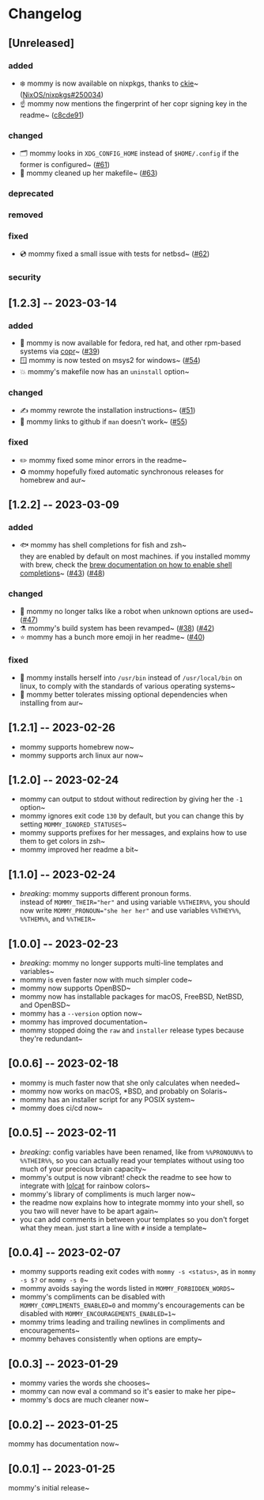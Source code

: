 # Changelog
## [Unreleased]
### added
* ❄️ mommy is now available on nixpkgs, thanks to [ckie](https://github.com/ckiee)~
  ([NixOS/nixpkgs#250034](https://github.com/NixOS/nixpkgs/pull/250034))
* ☝️ mommy now mentions the fingerprint of her copr signing key in the readme~
  ([c8cde91](https://github.com/FWDekker/mommy/commit/c8cde91d162c9000e0133fdec8d65796ee17bfbf))

### changed
* 🗂️ mommy looks in `XDG_CONFIG_HOME` instead of `$HOME/.config` if the former is configured~
  ([#61](https://github.com/FWDekker/mommy/pull/61))
* 🎨 mommy cleaned up her makefile~
  ([#63](https://github.com/FWDekker/mommy/pull/63))

### deprecated

### removed

### fixed
* 💿 mommy fixed a small issue with tests for netbsd~
  ([#62](https://github.com/FWDekker/mommy/pull/62))

### security


## [1.2.3] -- 2023-03-14
### added
* 🎩 mommy is now available for fedora, red hat, and other rpm-based systems via
  [copr](https://copr.fedorainfracloud.org/)~
  ([#39](https://github.com/FWDekker/mommy/issues/39))
* 🪟 mommy is now tested on msys2 for windows~
  ([#54](https://github.com/FWDekker/mommy/issues/54))
* 💥 mommy's makefile now has an `uninstall` option~

### changed
* ✍️ mommy rewrote the installation instructions~
  ([#51](https://github.com/FWDekker/mommy/issues/51))
* 🐙 mommy links to github if `man` doesn't work~
  ([#55](https://github.com/FWDekker/mommy/issues/55)) 

### fixed
* ✏️ mommy fixed some minor errors in the readme~
* ♻️ mommy hopefully fixed automatic synchronous releases for homebrew and aur~


## [1.2.2] -- 2023-03-09
### added
* 🐟 mommy has shell completions for fish and zsh~  
  they are enabled by default on most machines. if you installed mommy with brew, check the
  [brew documentation on how to enable shell completions](https://docs.brew.sh/Shell-Completion)~
  ([#43](https://github.com/FWDekker/mommy/issues/43))
  ([#48](https://github.com/FWDekker/mommy/pull/48))

### changed
* 🤖 mommy no longer talks like a robot when unknown options are used~
  ([#47](https://github.com/FWDekker/mommy/pull/47))
* ⚗️ mommy's build system has been revamped~
  ([#38](https://github.com/FWDekker/mommy/issues/38))
  ([#42](https://github.com/FWDekker/mommy/issues/42))
* ⭐ mommy has a bunch more emoji in her readme~
  ([#40](https://github.com/FWDekker/mommy/issues/40))

### fixed
* 📁 mommy installs herself into `/usr/bin` instead of `/usr/local/bin` on linux, to comply with the standards of various
  operating systems~
* 💪 mommy better tolerates missing optional dependencies when installing from aur~


## [1.2.1] -- 2023-02-26
* mommy supports homebrew now~
* mommy supports arch linux aur now~


## [1.2.0] -- 2023-02-24
* mommy can output to stdout without redirection by giving her the `-1` option~
* mommy ignores exit code `130` by default, but you can change this by setting `MOMMY_IGNORED_STATUSES`~
* mommy supports prefixes for her messages, and explains how to use them to get colors in zsh~
* mommy improved her readme a bit~


## [1.1.0] -- 2023-02-24
* _breaking_: mommy supports different pronoun forms.  
  instead of `MOMMY_THEIR="her"` and using variable `%%THEIR%%`, you should now write `MOMMY_PRONOUN="she her her"` and
  use variables `%%THEY%%`, `%%THEM%%`, and `%%THEIR`~


## [1.0.0] -- 2023-02-23
* _breaking_: mommy no longer supports multi-line templates and variables~
* mommy is even faster now with much simpler code~
* mommy now supports OpenBSD~
* mommy now has installable packages for macOS, FreeBSD, NetBSD, and OpenBSD~
* mommy has a `--version` option now~
* mommy has improved documentation~
* mommy stopped doing the `raw` and `installer` release types because they're redundant~


## [0.0.6] -- 2023-02-18
* mommy is much faster now that she only calculates when needed~
* mommy now works on macOS, *BSD, and probably on Solaris~
* mommy has an installer script for any POSIX system~
* mommy does ci/cd now~


## [0.0.5] -- 2023-02-11
* _breaking_: config variables have been renamed, like from `%%PRONOUN%%` to `%%THEIR%%`, so you can actually read your
  templates without using too much of your precious brain capacity~
* mommy's output is now vibrant! check the readme to see how to integrate with
  [lolcat](https://github.com/busyloop/lolcat) for rainbow colors~
* mommy's library of compliments is much larger now~
* the readme now explains how to integrate mommy into your shell, so you two will never have to be apart again~
* you can add comments in between your templates so you don't forget what they mean. just start a line with `#` inside a
  template~


## [0.0.4] -- 2023-02-07
* mommy supports reading exit codes with `mommy -s <status>`, as in `mommy -s $?` or `mommy -s 0`~
* mommy avoids saying the words listed in `MOMMY_FORBIDDEN_WORDS`~
* mommy's compliments can be disabled with `MOMMY_COMPLIMENTS_ENABLED=0` and mommy's encouragements can be disabled with
  `MOMMY_ENCOURAGEMENTS_ENABLED=1`~
* mommy trims leading and trailing newlines in compliments and encouragements~
* mommy behaves consistently when options are empty~


## [0.0.3] -- 2023-01-29
* mommy varies the words she chooses~
* mommy can now eval a command so it's easier to make her pipe~
* mommy's docs are much cleaner now~


## [0.0.2] -- 2023-01-25
mommy has documentation now~


## [0.0.1] -- 2023-01-25
mommy's initial release~
